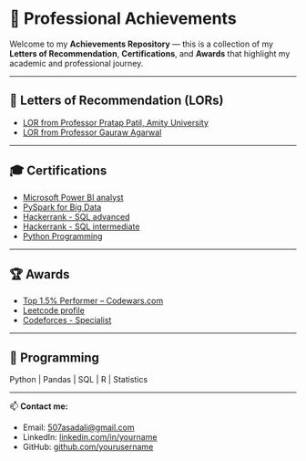 # 🏅 Professional Achievements

Welcome to my **Achievements Repository** — this is a collection of my **Letters of Recommendation**, **Certifications**, and **Awards** that highlight my academic and professional journey.

---

## 📜 Letters of Recommendation (LORs)
- [LOR from Professor Pratap Patil, Amity University](https://github.com/asadbekkholdarov/ESMT_CERTIFICATION/blob/main/LOR_Asadbek_kholdarov.pdf)
- [LOR from Professor Gauraw Agarwal](https://github.com/asadbekkholdarov/ESMT_CERTIFICATION/blob/main/Mr%20Asadbek%20LOR.pdf)

---

## 🎓 Certifications
- [Microsoft Power BI analyst](https://learn.microsoft.com/en-us/users/asadbekkholdarov-4322/credentials/7678bbc15032eb7)
- [PySpark for Big Data](https://www.udemy.com/certificate/UC-b897f832-ffcc-42b8-b517-36a6876e7d35/)
- [Hackerrank - SQL advanced](https://www.hackerrank.com/certificates/a060c15e1c63)
- [Hackerrank - SQL intermediate](https://www.hackerrank.com/certificates/18d62ab4d2ee)
- [Python Programming](https://www.hackerrank.com/certificates/d1e62f303ebf)


---

## 🏆 Awards
- [Top 1.5% Performer – Codewars.com](https://www.codewars.com/users/asadbekkholdarov)
- [Leetcode profile](https://leetcode.com/u/asadbekkholdarov)
- [Codeforces - Specialist](https://codeforces.com/profile/asadbekkholdarov)

---

## 💬 Programming
Python | Pandas | SQL | R | Statistics 

---

📫 **Contact me:**  
- Email: 507asadali@gmail.com
- LinkedIn: [linkedin.com/in/yourname](https://linkedin.com/in/asadbek-kholdarov)  
- GitHub: [github.com/yourusername](https://github.com/asadbekkholdarov/)

